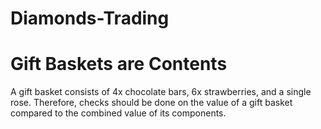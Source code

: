 # Diamonds-Trading

# Gift Baskets are Contents
A gift basket consists of 4x chocolate bars, 6x strawberries, and a single rose.
Therefore, checks should be done on the value of a gift basket compared to the combined value of its components.